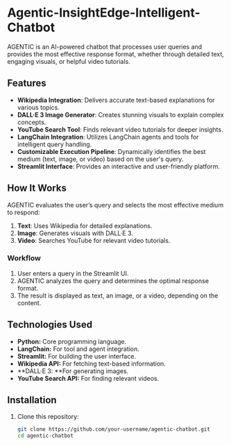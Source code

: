 # Agentic-InsightEdge-Intelligent-Chatbot

AGENTIC is an AI-powered chatbot that processes user queries and provides the most effective response format, whether through detailed text, engaging visuals, or helpful video tutorials.  

## Features  

- **Wikipedia Integration**: Delivers accurate text-based explanations for various topics.  
- **DALL·E 3 Image Generator**: Creates stunning visuals to explain complex concepts.  
- **YouTube Search Tool**: Finds relevant video tutorials for deeper insights.  
- **LangChain Integration**: Utilizes LangChain agents and tools for intelligent query handling.  
- **Customizable Execution Pipeline**: Dynamically identifies the best medium (text, image, or video) based on the user's query.  
- **Streamlit Interface**: Provides an interactive and user-friendly platform.  

## How It Works  

AGENTIC evaluates the user’s query and selects the most effective medium to respond:  

1. **Text**: Uses Wikipedia for detailed explanations.  
2. **Image**: Generates visuals with DALL·E 3.  
3. **Video**: Searches YouTube for relevant video tutorials.  

### Workflow  

1. User enters a query in the Streamlit UI.  
2. AGENTIC analyzes the query and determines the optimal response format.  
3. The result is displayed as text, an image, or a video, depending on the content.

## Technologies Used
- **Python:** Core programming language.
- **LangChain:** For tool and agent integration.
- **Streamlit:** For building the user interface.
- **Wikipedia API:** For fetching text-based information.
- **DALL·E 3: **For generating images.
- **YouTube Search API:** For finding relevant videos.

## Installation  

1. Clone this repository:  
   ```bash
   git clone https://github.com/your-username/agentic-chatbot.git
   cd agentic-chatbot
